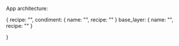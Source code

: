 App architecture:

{
    recipe: "",
    condiment: {
        name: "",
        recipe: ""
    }
    base_layer: {
        name: "",
        recipe: ""
    }

}